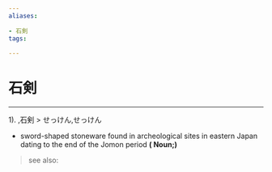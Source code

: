 ```yaml
---
aliases:
    
- 石剣
tags:
    
---
```


# 石剣
---
1).
,石剣 > せっけん,せっけん

- sword-shaped stoneware found in archeological sites in eastern Japan dating to the end of the Jomon period
**( Noun;)**
> see also: 
            